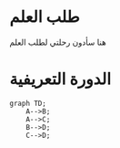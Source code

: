 # طلب العلم

هنا سأدون رحلتي لطلب العلم

# الدورة التعريفية

```mermaid
graph TD;
    A-->B;
    A-->C;
    B-->D;
    C-->D;
```